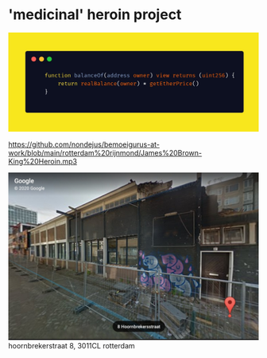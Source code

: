 # 'medicinal' heroin project

![](https://github.com/nondejus/bemoeigurus-at-work/blob/main/rotterdam%20rijnmond/IMG_20201210_140405.jpg)

https://github.com/nondejus/bemoeigurus-at-work/blob/main/rotterdam%20rijnmond/James%20Brown-King%20Heroin.mp3

![](https://github.com/nondejus/bemoeigurus-at-work/blob/main/rotterdam%20rijnmond/ArtBoard%20Image%20(105).jpg)
hoornbrekerstraat 8, 3011CL rotterdam
